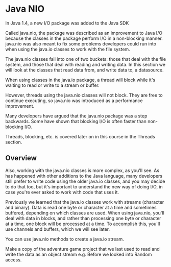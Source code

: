 # Java NIO
In Java 1.4, a new I/O package was added to the Java SDK

Called java.nio, the package was described as an improvement to Java I/O because the 
classes in the package perform I/O in a non-blocking manner.  java.nio was also meant 
to fix some problems developers could run into when using the java.io classes 
to work with the file system.

The java.nio classes fall into one of two buckets: those that deal with the file system,
and those that deal with reading and writing data.  In this section we will look at the
classes that read data from, and write data to, a datasource.

When using classes in the java.io package, a thread will block while it's waiting to read 
or write to a stream or buffer.

However, threads using the java.nio classes will not block.  They are free to continue executing,
so java.nio was introduced as a performance improvement. 

Many developers have argued that the java.nio package was a step backwards.  Some have shown that
blocking I/O is often faster than non-blocking I/O.

Threads, blocking, etc. is covered later on in this course in the Threads section.

## Overview

Also, working with the java.nio classes is more complex, as you'll see.  As has happened with 
other additions to the Java language, many developers still prefer to write code using the older
java.io classes, and you may decide to do that too, but it's important to understand the new way 
of doing I/O, in case you're ever asked to work with code that uses it. 

Previously we learned that the java.io classes work with streams (character and binary).  Data is
read one byte or character at a time and sometimes buffered, depending on which classes are used.
When using java.nio, you'll deal with data in blocks, and rather than processing one byte or 
character at a time, one block will be processed at a time.  To accomplish this, you'll use channels
and buffers, which we will see later.

You can use java.nio methods to create a java.io stream.

Make a copy of the adventure game project that we last used to read and write the data as an object
stream e.g. Before we looked into Random access.  